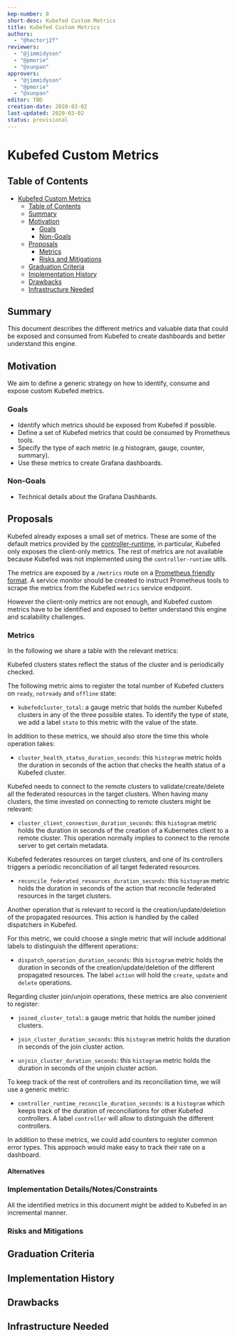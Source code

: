 ```yaml
---
kep-number: 0
short-desc: Kubefed Custom Metrics
title: Kubefed Custom Metrics
authors:
  - "@hectorj2f"
reviewers:
  - "@jimmidyson"
  - "@pmorie"
  - "@xunpan"
approvers:
  - "@jimmidyson"
  - "@pmorie"
  - "@xunpan"
editor: TBD
creation-date: 2020-03-02
last-updated: 2020-03-02
status: provisional
---
```


# Kubefed Custom Metrics

## Table of Contents

* [Kubefed Custom Metrics](#kubefed-custom-metrics)
  * [Table of Contents](#table-of-contents)
  * [Summary](#summary)
  * [Motivation](#motivation)
    * [Goals](#goals)
    * [Non\-Goals](#non-goals)
  * [Proposals](#proposals)
    * [Metrics](#metrics)
    * [Risks and Mitigations](#risks-and-mitigations)
  * [Graduation Criteria](#graduation-criteria)
  * [Implementation History](#implementation-history)
  * [Drawbacks](#drawbacks)
  * [Infrastructure Needed](#infrastructure-needed)

## Summary

This document describes the different metrics and valuable data that could be exposed
and consumed from Kubefed to create dashboards and better understand this engine.

## Motivation

We aim to define a generic strategy on how to identify, consume and expose
custom Kubefed metrics.


### Goals

* Identify which metrics should be exposed from Kubefed if possible.
* Define a set of Kubefed metrics that could be consumed by Prometheus tools.
* Specify the type of each metric (e.g histogram, gauge, counter, summary).
* Use these metrics to create Grafana dashboards.

### Non-Goals

* Technical details about the Grafana Dashbards.

## Proposals

Kubefed already exposes a small set of metrics. These are some of the default metrics provided by
the [controller-runtime](https://github.com/kubernetes-sigs/controller-runtime/tree/master/pkg/metrics), in particular, Kubefed only exposes the client-only metrics. The rest of metrics are not available because Kubefed was not implemented
using the `controller-runtime` utils.

The metrics
are exposed by a `/metrics` route on a [Prometheus friendly format](https://github.com/prometheus/docs/blob/master/content/docs/instrumenting/exposition_formats.md).
A service monitor should be created to instruct Prometheus tools to scrape
the metrics from the Kubefed `metrics` service endpoint.

However the client-only metrics are not enough, and Kubefed custom metrics have to
be identified and exposed to better understand this engine and scalability challenges.


### Metrics

In the following we share a table with the relevant metrics:

Kubefed clusters states reflect the status of the cluster and is periodically checked.


The following metric aims to register the total number of Kubefed clusters on `ready`, `notready` and `offline` state:

* `kubefedcluster_total`: a gauge metric that holds the number Kubefed clusters in any of the three possible states.
   To identify the type of state, we add a label `state` to this metric with the value of the state.

In addition to these metrics, we should also store the time this whole operation takes:

* `cluster_health_status_duration_seconds`: this `histogram` metric holds the duration in seconds of the action that checks
the health status of a Kubefed cluster.

Kubefed needs to connect to the remote clusters to validate/create/delete all the federated resources
in the target clusters. When having many clusters, the time invested on connecting
to remote clusters might be relevant:

* `cluster_client_connection_duration_seconds`: this `histogram` metric holds the duration in seconds of the creation
of a Kubernetes client to a remote cluster. This operation normally implies to connect to
the remote server to get certain metadata.

Kubefed federates resources on target clusters, and one of its controllers triggers
a periodic reconciliation of all target federated resources.

* `reconcile_federated_resources_duration_seconds`: this `histogram` metric holds the duration in seconds of the action that
reconcile federated resources in the target clusters.

Another operation that is relevant to record is the creation/update/deletion of
the propagated resources. This action is handled by the called dispatchers in Kubefed.

For this metric, we could choose a single metric that will include additional labels
to distinguish the different operations:

* `dispatch_operation_duration_seconds`: this `histogram` metric holds the duration in seconds of the creation/update/deletion
of the different propagated resources. The label `action` will hold the `create`, `update` and `delete` operations.

Regarding cluster join/unjoin operations, these metrics are also convenient to register:

* `joined_cluster_total`: a gauge metric that holds the number joined clusters.

* `join_cluster_duration_seconds`: this `histogram` metric holds the duration in seconds of the join cluster action.

* `unjoin_cluster_duration_seconds`: this `histogram` metric holds the duration in seconds of the unjoin cluster action.

To keep track of the rest of controllers and its reconciliation time, we will use a generic metric:

* `controller_runtime_reconcile_duration_seconds`: is a `histogram` which keeps track of the duration
of reconciliations for other Kubefed controllers. A label `controller` will allow to distinguish
the different controllers.

In addition to these metrics, we could add counters to register common error types.
This approach would make easy to track their rate on a dashboard.


#### Alternatives

### Implementation Details/Notes/Constraints

All the identified metrics in this document might be added to Kubefed in an incremental manner.

### Risks and Mitigations

## Graduation Criteria

## Implementation History

## Drawbacks

## Infrastructure Needed
